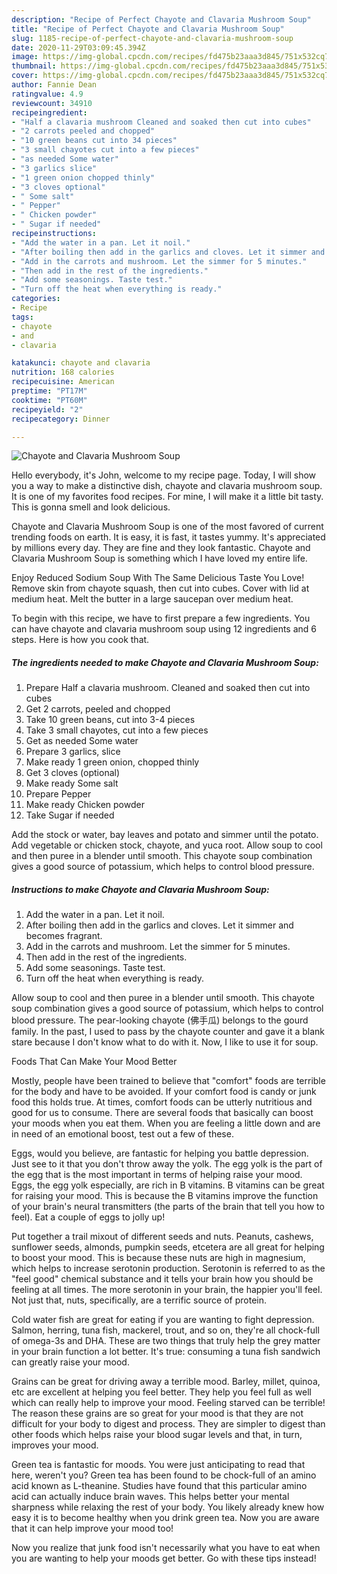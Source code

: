 ```yaml
---
description: "Recipe of Perfect Chayote and Clavaria Mushroom Soup"
title: "Recipe of Perfect Chayote and Clavaria Mushroom Soup"
slug: 1185-recipe-of-perfect-chayote-and-clavaria-mushroom-soup
date: 2020-11-29T03:09:45.394Z
image: https://img-global.cpcdn.com/recipes/fd475b23aaa3d845/751x532cq70/chayote-and-clavaria-mushroom-soup-recipe-main-photo.jpg
thumbnail: https://img-global.cpcdn.com/recipes/fd475b23aaa3d845/751x532cq70/chayote-and-clavaria-mushroom-soup-recipe-main-photo.jpg
cover: https://img-global.cpcdn.com/recipes/fd475b23aaa3d845/751x532cq70/chayote-and-clavaria-mushroom-soup-recipe-main-photo.jpg
author: Fannie Dean
ratingvalue: 4.9
reviewcount: 34910
recipeingredient:
- "Half a clavaria mushroom Cleaned and soaked then cut into cubes"
- "2 carrots peeled and chopped"
- "10 green beans cut into 34 pieces"
- "3 small chayotes cut into a few pieces"
- "as needed Some water"
- "3 garlics slice"
- "1 green onion chopped thinly"
- "3 cloves optional"
- " Some salt"
- " Pepper"
- " Chicken powder"
- " Sugar if needed"
recipeinstructions:
- "Add the water in a pan. Let it noil."
- "After boiling then add in the garlics and cloves. Let it simmer and becomes fragrant."
- "Add in the carrots and mushroom. Let the simmer for 5 minutes."
- "Then add in the rest of the ingredients."
- "Add some seasonings. Taste test."
- "Turn off the heat when everything is ready."
categories:
- Recipe
tags:
- chayote
- and
- clavaria

katakunci: chayote and clavaria 
nutrition: 168 calories
recipecuisine: American
preptime: "PT17M"
cooktime: "PT60M"
recipeyield: "2"
recipecategory: Dinner

---
```



![Chayote and Clavaria Mushroom Soup](https://img-global.cpcdn.com/recipes/fd475b23aaa3d845/751x532cq70/chayote-and-clavaria-mushroom-soup-recipe-main-photo.jpg)

Hello everybody, it's John, welcome to my recipe page. Today, I will show you a way to make a distinctive dish, chayote and clavaria mushroom soup. It is one of my favorites food recipes. For mine, I will make it a little bit tasty. This is gonna smell and look delicious.

Chayote and Clavaria Mushroom Soup is one of the most favored of current trending foods on earth. It is easy, it is fast, it tastes yummy. It's appreciated by millions every day. They are fine and they look fantastic. Chayote and Clavaria Mushroom Soup is something which I have loved my entire life.

Enjoy Reduced Sodium Soup With The Same Delicious Taste You Love! Remove skin from chayote squash, then cut into cubes. Cover with lid at medium heat. Melt the butter in a large saucepan over medium heat.


To begin with this recipe, we have to first prepare a few ingredients. You can have chayote and clavaria mushroom soup using 12 ingredients and 6 steps. Here is how you cook that.

<!--inarticleads1-->

##### The ingredients needed to make Chayote and Clavaria Mushroom Soup:

1. Prepare Half a clavaria mushroom. Cleaned and soaked then cut into cubes
1. Get 2 carrots, peeled and chopped
1. Take 10 green beans, cut into 3-4 pieces
1. Take 3 small chayotes, cut into a few pieces
1. Get as needed Some water
1. Prepare 3 garlics, slice
1. Make ready 1 green onion, chopped thinly
1. Get 3 cloves (optional)
1. Make ready  Some salt
1. Prepare  Pepper
1. Make ready  Chicken powder
1. Take  Sugar if needed


Add the stock or water, bay leaves and potato and simmer until the potato. Add vegetable or chicken stock, chayote, and yuca root. Allow soup to cool and then puree in a blender until smooth. This chayote soup combination gives a good source of potassium, which helps to control blood pressure. 

<!--inarticleads2-->

##### Instructions to make Chayote and Clavaria Mushroom Soup:

1. Add the water in a pan. Let it noil.
1. After boiling then add in the garlics and cloves. Let it simmer and becomes fragrant.
1. Add in the carrots and mushroom. Let the simmer for 5 minutes.
1. Then add in the rest of the ingredients.
1. Add some seasonings. Taste test.
1. Turn off the heat when everything is ready.


Allow soup to cool and then puree in a blender until smooth. This chayote soup combination gives a good source of potassium, which helps to control blood pressure. The pear-looking chayote (佛手瓜) belongs to the gourd family. In the past, I used to pass by the chayote counter and gave it a blank stare because I don&#39;t know what to do with it. Now, I like to use it for soup. 

Foods That Can Make Your Mood Better


Mostly, people have been trained to believe that "comfort" foods are terrible for the body and have to be avoided. If your comfort food is candy or junk food this holds true. At times, comfort foods can be utterly nutritious and good for us to consume. There are several foods that basically can boost your moods when you eat them. When you are feeling a little down and are in need of an emotional boost, test out a few of these.

Eggs, would you believe, are fantastic for helping you battle depression. Just see to it that you don't throw away the yolk. The egg yolk is the part of the egg that is the most important in terms of helping raise your mood. Eggs, the egg yolk especially, are rich in B vitamins. B vitamins can be great for raising your mood. This is because the B vitamins improve the function of your brain's neural transmitters (the parts of the brain that tell you how to feel). Eat a couple of eggs to jolly up!

Put together a trail mixout of different seeds and nuts. Peanuts, cashews, sunflower seeds, almonds, pumpkin seeds, etcetera are all great for helping to boost your mood. This is because these nuts are high in magnesium, which helps to increase serotonin production. Serotonin is referred to as the "feel good" chemical substance and it tells your brain how you should be feeling at all times. The more serotonin in your brain, the happier you'll feel. Not just that, nuts, specifically, are a terrific source of protein.

Cold water fish are great for eating if you are wanting to fight depression. Salmon, herring, tuna fish, mackerel, trout, and so on, they're all chock-full of omega-3s and DHA. These are two things that truly help the grey matter in your brain function a lot better. It's true: consuming a tuna fish sandwich can greatly raise your mood. 

Grains can be great for driving away a terrible mood. Barley, millet, quinoa, etc are excellent at helping you feel better. They help you feel full as well which can really help to improve your mood. Feeling starved can be terrible! The reason these grains are so great for your mood is that they are not difficult for your body to digest and process. They are simpler to digest than other foods which helps raise your blood sugar levels and that, in turn, improves your mood.

Green tea is fantastic for moods. You were just anticipating to read that here, weren't you? Green tea has been found to be chock-full of an amino acid known as L-theanine. Studies have found that this particular amino acid can actually induce brain waves. This helps better your mental sharpness while relaxing the rest of your body. You likely already knew how easy it is to become healthy when you drink green tea. Now you are aware that it can help improve your mood too!

Now you realize that junk food isn't necessarily what you have to eat when you are wanting to help your moods get better. Go  with  these tips  instead!

